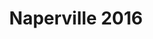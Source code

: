 ---
title: Naperville 2016
showTitle: true
image: /img/photos/ice.jpg
materials:
description: Some description of the drawing
---